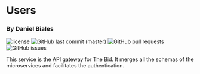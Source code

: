 # Users

### By Daniel Biales
![license](https://img.shields.io/github/license/the-bid/api-gateway.svg?style=flat-square)
![GitHub last commit (master)](https://img.shields.io/github/last-commit/the-bid/api-gateway/master.svg?style=flat-square)
![GitHub pull requests](https://img.shields.io/github/issues-pr/the-bid/api-gateway.svg?style=flat-square)
![GitHub issues](https://img.shields.io/github/issues/the-bid/api-gateway.svg?style=flat-square)



This service is the API gateway for The Bid. It merges all the schemas of the microservices and facilitates the authentication.
